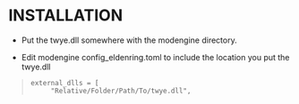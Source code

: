 # INSTALLATION

- Put the twye.dll somewhere with the modengine directory.

- Edit modengine config_eldenring.toml to include the location you put the twye.dll
>     external_dlls = [
>          "Relative/Folder/Path/To/twye.dll",
